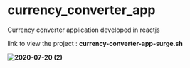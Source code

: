 # currency_converter_app
Currency converter application developed in reactjs

link to view the project : <strong>currency-converter-app-surge.sh<strong>

![2020-07-20 (2)](https://user-images.githubusercontent.com/50666531/87935086-c7748a80-ca66-11ea-80c8-2aa237b4e231.png)
